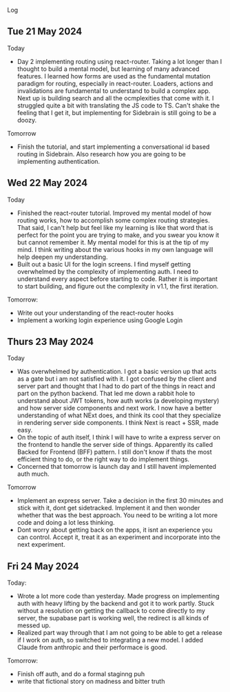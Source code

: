 Log

## Tue 21 May 2024

Today
- Day 2 implementing routing using react-router. Taking a lot longer than I thought to build a mental model, but learning of many advanced features. I learned how forms are used as the fundamental mutation paradigm for routing, especially in react-router. Loaders, actions and invalidations are fundamental to understand to build a complex app. Next up is building search and all the ocmplexities that come with it. I struggled quite a bit with translating the JS code to TS. Can't shake the feeling that I get it, but implementing for Sidebrain is still going to be a doozy.

Tomorrow
- Finish the tutorial, and start implementing a conversational id based routing in Sidebrain. Also research how you are going to be implementing authentication. 


## Wed 22 May 2024

Today
- Finished the react-router tutorial. Improved my mental model of how routing works, how to accomplish some complex routing strategies. That said, I can't help but feel like my learning is like that word that is perfect for the point you are trying to make, and you swear you know it but cannot remember it. My mental model for this is at the tip of my mind. I think writing about the various hooks in my own language will help deepen my understanding. 
- Built out a basic UI for the login screens. I find myself getting overwhelmed by the complexity of implementing auth. I need to understand every aspect before starting to code. Rather it is important to start building, and figure out the complexity in v1.1, the first iteration. 

Tomorrow:
- Write out your understanding of the react-router hooks
- Implement a working login experience using Google Login


## Thurs 23 May 2024

Today
- Was overwhelmed by authentication. I got a basic version up that acts as a gate but i am not satisfied with it. I got confused by the client and server part and thought that I had to do part of the things in react and part on the python backend. That led me down a rabbit hole to understand about JWT tokens, how auth works (a developing mystery) and how server side components and next work. I now have a better understanding of what NExt does, and think its cool that they specialize in rendering server side components. I think Next is react + SSR, made easy. 
- On the topic of auth itself, I think I will have to write a express server on the frontend to handle the server side of things. Apparently its called Backed for Frontend (BFF) pattern. I still don't know if thats the most efficient thing to do, or the right way to do implement things. 
- Concerned that tomorrow is launch day and I still havent implemented auth much.

Tomorrow
- Implement an express server. Take a decision in the first 30 minutes and stick with it, dont get sidetracked. Implement it and then wonder whether that was the best approach. You need to be writing a lot more code and doing a lot less thinking. 
- Dont worry about getting back on the apps, it isnt an experience you can control. Accept it, treat it as an experiment and incorporate into the next experiment. 


## Fri 24 May 2024

Today:
- Wrote a lot more code than yesterday. Made progress on implementing auth with heavy lifting by the backend and got it to work partly. Stuck without a resolution on getting the callback to come directly to my server, the supabase part is working well, the redirect is all kinds of messed up. 
- Realized part way through that I am not going to be able to get a release if I work on auth, so switched to integrating a new model. I added Claude from anthropic and their performace is good. 

Tomorrow:
- Finish off auth, and do a formal staginng puh 
- write that fictional story on madness and bitter truth 

